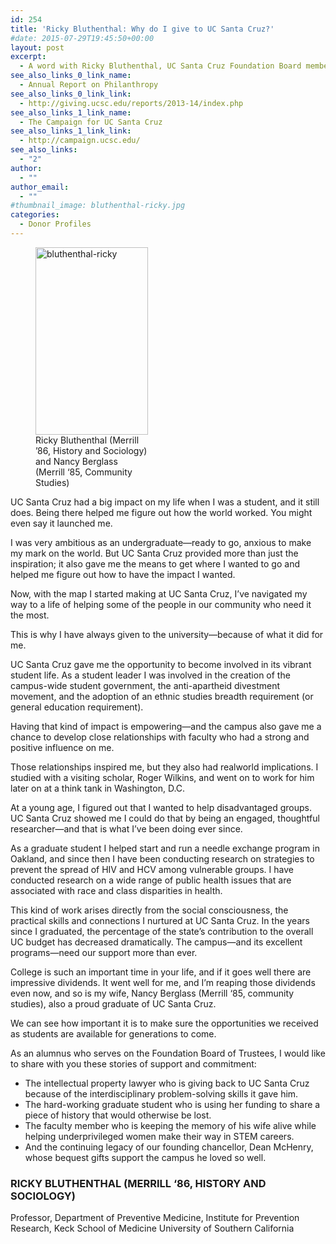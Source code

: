 ```yaml
---
id: 254
title: 'Ricky Bluthenthal: Why do I give to UC Santa Cruz?'
#date: 2015-07-29T19:45:50+00:00
layout: post
excerpt:
  - A word with Ricky Bluthenthal, UC Santa Cruz Foundation Board member
see_also_links_0_link_name:
  - Annual Report on Philanthropy
see_also_links_0_link_link:
  - http://giving.ucsc.edu/reports/2013-14/index.php
see_also_links_1_link_name:
  - The Campaign for UC Santa Cruz
see_also_links_1_link_link:
  - http://campaign.ucsc.edu/
see_also_links:
  - "2"
author:
  - ""
author_email:
  - ""
#thumbnail_image: bluthenthal-ricky.jpg
categories:
  - Donor Profiles
---
```

<figure id="attachment_255" style="width: 180px" class="wp-caption alignright"><img class="size-medium wp-image-255" src="https://giving.ucsc.edu/wp-content/uploads/2017/08/bluthenthal-ricky-180x300.jpg" alt="bluthenthal-ricky" width="180" height="300" srcset="https://ucsc-giving.lndo.site/wp-content/uploads/2017/08/bluthenthal-ricky-180x300.jpg 180w, https://ucsc-giving.lndo.site/wp-content/uploads/2017/08/bluthenthal-ricky.jpg 296w" sizes="(max-width: 180px) 100vw, 180px" /><figcaption class="wp-caption-text">Ricky Bluthenthal (Merrill &#8217;86, History and Sociology) and Nancy Berglass (Merrill ‘85, Community Studies)</figcaption></figure> 

UC Santa Cruz had a big impact on my life when I was a student, and it still does. Being there helped me figure out how the world worked. You might even say it launched me.

I was very ambitious as an undergraduate—ready to go, anxious to make my mark on the world. But UC Santa Cruz provided more than just the inspiration; it also gave me the means to get where I wanted to go and helped me figure out how to have the impact I wanted.

Now, with the map I started making at UC Santa Cruz, I’ve navigated my way to a life of helping some of the people in our community who need it the most.

This is why I have always given to the university—because of what it did for me.

UC Santa Cruz gave me the opportunity to become involved in its vibrant student life. As a student leader I was involved in the creation of the campus-wide student government, the anti-apartheid divestment movement, and the adoption of an ethnic studies breadth requirement (or general education requirement).

Having that kind of impact is empowering—and the campus also gave me a chance to develop close relationships with faculty who had a strong and positive influence on me.

Those relationships inspired me, but they also had realworld implications. I studied with a visiting scholar, Roger Wilkins, and went on to work for him later on at a think tank in Washington, D.C.

At a young age, I figured out that I wanted to help disadvantaged groups. UC Santa Cruz showed me I could do that by being an engaged, thoughtful researcher—and that is what I’ve been doing ever since.

As a graduate student I helped start and run a needle exchange program in Oakland, and since then I have been conducting research on strategies to prevent the spread of HIV and HCV among vulnerable groups. I have conducted research on a wide range of public health issues that are associated with race and class disparities in health.

This kind of work arises directly from the social consciousness, the practical skills and connections I nurtured at UC Santa Cruz. In the years since I graduated, the percentage of the state’s contribution to the overall UC budget has decreased dramatically. The campus—and its excellent programs—need our support more than ever.

College is such an important time in your life, and if it goes well there are impressive dividends. It went well for me, and I’m reaping those dividends even now, and so is my wife, Nancy Berglass (Merrill ‘85, community studies), also a proud graduate of UC Santa Cruz.

We can see how important it is to make sure the opportunities we received as students are available for generations to come.

As an alumnus who serves on the Foundation Board of Trustees, I would like to share with you these stories of support and commitment:

  * The intellectual property lawyer who is giving back to UC Santa Cruz because of the interdisciplinary problem-solving skills it gave him.
  * The hard-working graduate student who is using her funding to share a piece of history that would otherwise be lost.
  * The faculty member who is keeping the memory of his wife alive while helping underprivileged women make their way in STEM careers.
  * And the continuing legacy of our founding chancellor, Dean McHenry, whose bequest gifts support the campus he loved so well.

### RICKY BLUTHENTHAL (MERRILL ‘86, HISTORY AND SOCIOLOGY)

Professor, Department of Preventive Medicine, Institute for Prevention Research, Keck School of Medicine University of Southern California